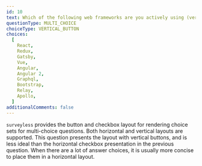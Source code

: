 ```yaml
---
id: 10
text: Which of the following web frameworks are you actively using (vertical button layout)?
questionType: MULTI_CHOICE
choiceType: VERTICAL_BUTTON
choices:
  [
    React,
    Redux,
    Gatsby,
    Vue,
    Angular,
    Angular 2,
    Graphql,
    Bootstrap,
    Relay,
    Apollo,
  ]
additionalComments: false
---
```


`surveyless` provides the button and checkbox layout for rendering choice sets for multi-choice questions. Both horizontal and vertical layouts are supported. This question presents the layout with vertical buttons, and is less ideal than the horizontal checkbox presentation in the previous question. When there are a lot of answer choices, it is usually more concise to place them in a horizontal layout.
